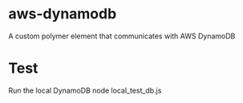# aws-dynamodb
A custom polymer element that communicates with AWS DynamoDB


# Test
Run the local DynamoDB
node local_test_db.js